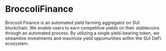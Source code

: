 # BroccoliFinance
Brocooli Finance is an automated yield farming aggregator on SUI blockchain. We enable users to earn competitive yields on their stablecoins through an automated process. By utilizing a single yield-bearing token, we streamline investments and maximize yield opportunities within the SUI DeFi ecosystem.
